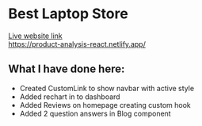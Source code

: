 # Best Laptop Store
<a href="https://product-analysis-react.netlify.app/">Live website link</a> </br>
https://product-analysis-react.netlify.app/

## What I have done here:
- Created CustomLink to show navbar with active style
- Added rechart in to dashboard
- Added Reviews on homepage creating custom hook
- Added 2 question answers in Blog component